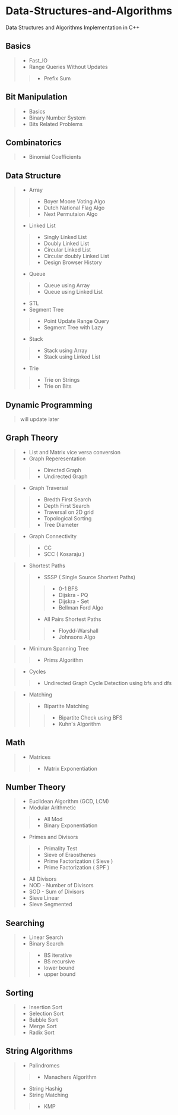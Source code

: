 # Data-Structures-and-Algorithms
Data Structures and Algorithms Implementation in C++

## Basics
> * Fast_IO
> * Range Queries Without Updates
>> * Prefix Sum

## Bit Manipulation
> * Basics
> * Binary Number System
> * Bits Related Problems

## Combinatorics
> * Binomial Coefficients

## Data Structure
> * Array
>> * Boyer Moore Voting Algo
>> * Dutch National Flag Algo
>> * Next Permutaion Algo
> * Linked List
>> * Singly Linked List
>> * Doubly Linked List
>> * Circular Linked List
>> * Circular doubly Linked List
>> * Design Browser History
> * Queue
>> * Queue using Array
>> * Queue using Linked List
> * STL
> * Segment Tree
>> * Point Update Range Query
>> * Segment Tree with Lazy
> * Stack
>> * Stack using Array
>> * Stack using Linked List
> * Trie
>> * Trie on Strings
>> * Trie on Bits

## Dynamic Programming
> will update later

## Graph Theory
> * List and Matrix vice versa conversion
> * Graph Reperesentation
>> * Directed Graph
>> * Undirected Graph

> * Graph Traversal
>> * Bredth First Search
>> * Depth First Search
>> * Traversal on 2D grid
>> * Topological Sorting
>> * Tree Diameter

> * Graph Connectivity
>> * CC
>> * SCC ( Kosaraju )

> * Shortest Paths
>> * SSSP ( Single Source Shortest Paths)
>>> * 0-1 BFS
>>> * Dijskra - PQ
>>> * Dijskra - Set
>>> * Bellman Ford Algo
>> * All Pairs Shortest Paths
>>> * Floydd-Warshall
>>> * Johnsons Algo

> * Minimum Spanning Tree
>> * Prims Algorithm 

> * Cycles
>> * Undirected Graph Cycle Detection using bfs and dfs

> * Matching
>> * Bipartite Matching
>>> * Bipartite Check using BFS
>>> * Kuhn's Algorithm


## Math
> * Matrices
>> * Matrix Exponentiation

## Number Theory
> * Euclidean Algorithm (GCD, LCM)
> * Modular Arithmetic
>> * All Mod
>> * Binary Exponentiation
> * Primes and Divisors
>> * Primality Test
>> * Sieve of Eraosthenes
>> * Prime Factorization ( Sieve )
>> * Prime Factorization ( SPF )
> * All Divisors
> * NOD - Number of Divisors
> * SOD - Sum of Divisors
> * Sieve Linear
> * Sieve Segmented

## Searching
> * Linear Search
> * Binary Search
>> * BS iterative
>> * BS recursive
>> * lower bound
>> * upper bound

## Sorting
> * Insertion Sort
> * Selection Sort
> * Bubble Sort
> * Merge Sort
> * Radix Sort

## String Algorithms
> * Palindromes
>> * Manachers Algorithm
> * String Hashig
> * String Matching
>> * KMP